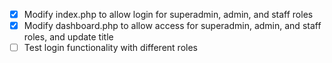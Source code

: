 - [x] Modify index.php to allow login for superadmin, admin, and staff roles
- [x] Modify dashboard.php to allow access for superadmin, admin, and staff roles, and update title
- [ ] Test login functionality with different roles
